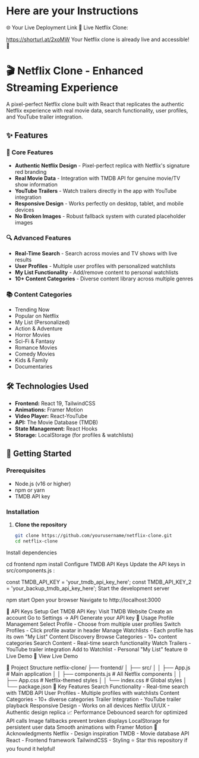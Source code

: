 # Here are your Instructions
🌐 Your Live Deployment Link
🔗 Live Netflix Clone:

https://shorturl.at/2xoMW
Your Netflix clone is already live and accessible! 🎉

# 🎬 Netflix Clone - Enhanced Streaming Experience

A pixel-perfect Netflix clone built with React that replicates the authentic Netflix experience with real movie data, search functionality, user profiles, and YouTube trailer integration.

## ✨ Features

### 🎯 Core Features
- **Authentic Netflix Design** - Pixel-perfect replica with Netflix's signature red branding
- **Real Movie Data** - Integration with TMDB API for genuine movie/TV show information
- **YouTube Trailers** - Watch trailers directly in the app with YouTube integration
- **Responsive Design** - Works perfectly on desktop, tablet, and mobile devices
- **No Broken Images** - Robust fallback system with curated placeholder images

### 🔍 Advanced Features
- **Real-Time Search** - Search across movies and TV shows with live results
- **User Profiles** - Multiple user profiles with personalized watchlists
- **My List Functionality** - Add/remove content to personal watchlists
- **10+ Content Categories** - Diverse content library across multiple genres

### 📚 Content Categories
- Trending Now
- Popular on Netflix
- My List (Personalized)
- Action & Adventure
- Horror Movies
- Sci-Fi & Fantasy
- Romance Movies
- Comedy Movies
- Kids & Family
- Documentaries

## 🛠️ Technologies Used

- **Frontend:** React 19, TailwindCSS
- **Animations:** Framer Motion
- **Video Player:** React-YouTube
- **API:** The Movie Database (TMDB)
- **State Management:** React Hooks
- **Storage:** LocalStorage (for profiles & watchlists)

## 🚀 Getting Started

### Prerequisites
- Node.js (v16 or higher)
- npm or yarn
- TMDB API key

### Installation

1. **Clone the repository**
   ```bash
   git clone https://github.com/yourusername/netflix-clone.git
   cd netflix-clone
Install dependencies

cd frontend
npm install
Configure TMDB API Keys Update the API keys in
src/components.js
:

const TMDB_API_KEY = 'your_tmdb_api_key_here';
const TMDB_API_KEY_2 = 'your_backup_tmdb_api_key_here';
Start the development server

npm start
Open your browser Navigate to
http://localhost:3000

🔑 API Keys Setup
Get TMDB API Key:
Visit TMDB Website
Create an account
Go to Settings → API
Generate your API key
📱 Usage
Profile Management
Select Profile - Choose from multiple user profiles
Switch Profiles - Click profile avatar in header
Manage Watchlists - Each profile has its own "My List"
Content Discovery
Browse Categories - 10+ content categories
Search Content - Real-time search functionality
Watch Trailers - YouTube trailer integration
Add to Watchlist - Personal "My List" feature
🌐 Live Demo
🔗 View Live Demo

📂 Project Structure
netflix-clone/
├── frontend/
│   ├── src/
│   │   ├── App.js              # Main application
│   │   ├── components.js       # All Netflix components
│   │   ├── App.css            # Netflix-themed styles
│   │   └── index.css          # Global styles
│   └── package.json
🎨 Key Features
Search Functionality - Real-time search with TMDB API
User Profiles - Multiple profiles with watchlists
Content Categories - 10+ diverse categories
Trailer Integration - YouTube trailer playback
Responsive Design - Works on all devices
Netflix UI/UX - Authentic design replica
📈 Performance
Debounced search for optimized API calls
Image fallbacks prevent broken displays
LocalStorage for persistent user data
Smooth animations with Framer Motion
🙏 Acknowledgments
Netflix - Design inspiration
TMDB - Movie database API
React - Frontend framework
TailwindCSS - Styling
⭐ Star this repository if you found it helpful!

